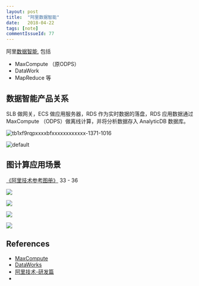 ```yaml
---
layout: post
title:  "阿里数据智能"
date:   2018-04-22
tags: [note]
commentIssueId: 77
---
```


阿里[数据智能](https://data.aliyun.com/?spm=5176.192645.765261.16.3b6c3c24xOsJgt), 包括 
* MaxCompute （原ODPS）
* DataWork
* MapReduce 等




## 数据智能产品关系

SLB 做网关，ECS 做应用服务器，RDS 作为实时数据的落盘，RDS 应用数据通过 MaxCompute （ODPS）做离线计算，并将分析数据存入 AnalyticDB 数据库。

![tb1xf9rqpxxxxbfxxxxxxxxxxxx-1371-1016](https://user-images.githubusercontent.com/7157346/39095228-8f1212d4-466f-11e8-91cb-35077d9ea771.png)

![default](https://user-images.githubusercontent.com/7157346/39095272-5949f0bc-4670-11e8-95ee-902ecf23f362.png)



## 图计算应用场景

[《阿里技术参考图册》](https://link.zhihu.com/?target=https%3A//102.alibaba.com/downloadFile.do%3Ffile%3D1523962960197/AliTech101_RD.pdf) 33 - 36

![](https://user-images.githubusercontent.com/7157346/39095183-01014834-466f-11e8-94bf-fd6cb65ad2e7.png)

![](https://user-images.githubusercontent.com/7157346/39095184-01489d4c-466f-11e8-9e5c-f785e2ae3b04.png)

![](https://user-images.githubusercontent.com/7157346/39095185-0192f46e-466f-11e8-891e-053f2bb78468.png)

![](https://user-images.githubusercontent.com/7157346/39095187-01dc0a46-466f-11e8-94e1-568e993a470d.png)



## References

* [MaxCompute](https://help.aliyun.com/document_detail/27800.html?spm=a2c4g.11186623.6.539.0LAFKO)
* [DataWorks](https://help.aliyun.com/document_detail/30256.html?spm=a2c4g.11186623.2.4.IZOqgL)
* [阿里技术-研发篇](http://techforum-img.cn-hangzhou.oss-pub.aliyun-inc.com/1523962960197/AliTech101_RD.pdf?Expires=1524405048&OSSAccessKeyId=LTAIAJ2WBIdlRPlb&Signature=aC46wc6UD8uZHA20poAOkuTBGHo%3D)
* ​